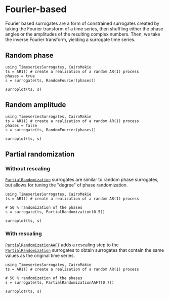 # Fourier-based

Fourier based surrogates are a form of constrained surrogates created by taking the Fourier
transform of a time series, then shuffling either the phase angles or the amplitudes of the resulting complex numbers. Then, we take the inverse Fourier transform, yielding a surrogate time series.

## Random phase

```@example MAIN
using TimeseriesSurrogates, CairoMakie
ts = AR1() # create a realization of a random AR(1) process
phases = true
s = surrogate(ts, RandomFourier(phases))

surroplot(ts, s)
```

## Random amplitude

```@example MAIN
using TimeseriesSurrogates, CairoMakie
ts = AR1() # create a realization of a random AR(1) process
phases = false
s = surrogate(ts, RandomFourier(phases))

surroplot(ts, s)
```


 ## Partial randomization

 ### Without rescaling 

 [`PartialRandomization`](@ref) surrogates are similar to random phase surrogates, 
 but allows for tuning the "degree" of phase randomization.

 ```@example 
 using TimeseriesSurrogates, CairoMakie
 ts = AR1() # create a realization of a random AR(1) process

 # 50 % randomization of the phases
 s = surrogate(ts, PartialRandomization(0.5))

 surroplot(ts, s)
 ```

 ### With rescaling

 [`PartialRandomizationAAFT`](@ref) adds a rescaling step to the [`PartialRandomization`](@ref) surrogates to obtain surrogates that contain the same values as the original time 
 series.

 ```@example 
 using TimeseriesSurrogates, CairoMakie
 ts = AR1() # create a realization of a random AR(1) process

 # 50 % randomization of the phases
 s = surrogate(ts, PartialRandomizationAAFT(0.7))

 surroplot(ts, s)
 ```